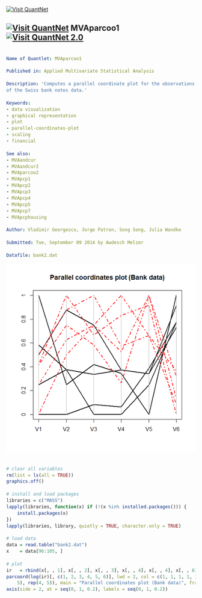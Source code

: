 
[<img src="https://github.com/QuantLet/Styleguide-and-Validation-procedure/blob/master/pictures/banner.png" alt="Visit QuantNet">](http://quantlet.de/index.php?p=info)

## [<img src="https://github.com/QuantLet/Styleguide-and-Validation-procedure/blob/master/pictures/qloqo.png" alt="Visit QuantNet">](http://quantlet.de/) **MVAparcoo1** [<img src="https://github.com/QuantLet/Styleguide-and-Validation-procedure/blob/master/pictures/QN2.png" width="60" alt="Visit QuantNet 2.0">](http://quantlet.de/d3/ia)

```yaml

Name of Quantlet: MVAparcoo1

Published in: Applied Multivariate Statistical Analysis

Description: 'Computes a parallel coordinate plot for the observations 96-105
of the Swiss bank notes data.'

Keywords:
- data visualization
- graphical representation
- plot
- parallel-coordinates-plot
- scaling
- financial

See also:
- MVAandcur
- MVAandcur2
- MVAparcoo2
- MVApcp1
- MVApcp2
- MVApcp3
- MVApcp4
- MVApcp5
- MVApcp7
- MVApcphousing

Author: Vladimir Georgescu, Jorge Patron, Song Song, Julia Wandke

Submitted: Tue, September 09 2014 by Awdesch Melzer

Datafile: bank2.dat
```

![Picture1](MVAparcoo1_1.png)


```r

# clear all variables
rm(list = ls(all = TRUE))
graphics.off()

# install and load packages
libraries = c("MASS")
lapply(libraries, function(x) if (!(x %in% installed.packages())) {
    install.packages(x)
})
lapply(libraries, library, quietly = TRUE, character.only = TRUE)

# load data
data = read.table("bank2.dat")
x    = data[96:105, ]

# plot
ir   = rbind(x[, , 1], x[, , 2], x[, , 3], x[, , 4], x[, , 4], x[, , 6])
parcoord(log(ir)[, c(1, 2, 3, 4, 5, 6)], lwd = 2, col = c(1, 1, 1, 1, 1, 2, 2, 2, 2, 2), lty = c(rep(1, 
    5), rep(4, 5)), main = "Parallel coordinates plot (Bank data)", frame = TRUE)
axis(side = 2, at = seq(0, 1, 0.2), labels = seq(0, 1, 0.2))

```
